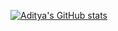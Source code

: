 [![Aditya's GitHub stats](https://github-readme-stats.vercel.app/api?username=adi790uu)](https://github.com/anuraghazra/github-readme-stats)
